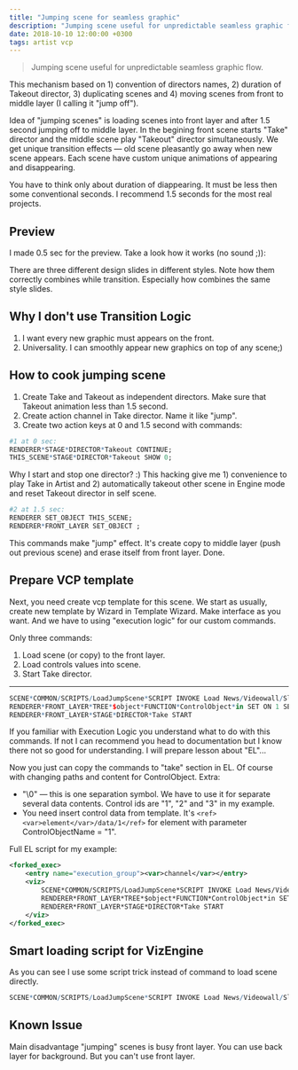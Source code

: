 ```yaml
---
title: "Jumping scene for seamless graphic"
description: "Jumping scene useful for unpredictable seamless graphic flow."
date: 2018-10-10 12:00:00 +0300
tags: artist vcp
---
```


> Jumping scene useful for unpredictable seamless graphic flow.

This mechanism based on 1) convention of directors names, 2) duration of Takeout director, 3) duplicating scenes and 4) moving scenes from front to middle layer (I calling it "jump off").

Idea of "jumping scenes" is loading scenes into front layer and after 1.5 second jumping off to middle layer. In the begining front scene starts "Take" director and the middle scene play "Takeout" director simultaneously. We get unique transition effects — old scene pleasantly go away when new scene appears. Each scene have custom unique animations of appearing and disappearing.

You have to think only about duration of diappearing. It must be less then some conventional seconds. I recommend 1.5 seconds for the most real projects.

## Preview

I made 0.5 sec for the preview. Take a look how it works (no sound ;)):

<media-youtube url="https://www.youtube.com/embed/fEwqgMe_xX8" />

There are three different design slides in different styles. Note how them correctly combines while transition. Especially how combines the same style slides.

## Why I don't use Transition Logic

1. I want every new graphic must appears on the front.
2. Universality. I can smoothly appear new graphics on top of any scene;)

## How to cook jumping scene

1. Create Take and Takeout as independent directors. Make sure that Takeout animation less than 1.5 second.
2. Create action channel in Take director. Name it like "jump".
3. Create two action keys at 0 and 1.5 second with commands:

```r
#1 at 0 sec:
RENDERER*STAGE*DIRECTOR*Takeout CONTINUE;
THIS_SCENE*STAGE*DIRECTOR*Takeout SHOW 0;
```

Why I start and stop one director? :) This hacking give me 1) convenience to play Take in Artist and 2) automatically takeout other scene in Engine mode and reset Takeout director in self scene.

```r
#2 at 1.5 sec:
RENDERER SET_OBJECT THIS_SCENE;
RENDERER*FRONT_LAYER SET_OBJECT ;
```

This commands make "jump" effect. It's create copy to middle layer (push out previous scene)
 and erase itself from front layer. 
Done.

<media-image name="jumping-scene-stage-take-action-keys.png" />

## Prepare VCP template

Next, you need create vcp template for this scene. We start as usually, create new template by Wizard in Template Wizard. Make interface as you want. And we have to using "execution logic" for our custom commands.

Only three commands:
1. Load scene (or copy) to the front layer.
2. Load controls values into scene.
3. Start Take director.

------------

```r
SCENE*COMMON/SCRIPTS/LoadJumpScene*SCRIPT INVOKE Load News/Videowall/Slide1
RENDERER*FRONT_LAYER*TREE*$object*FUNCTION*ControlObject*in SET ON 1 SET 111\02 SET 222\03 SET 333
RENDERER*FRONT_LAYER*STAGE*DIRECTOR*Take START
```

If you familiar with Execution Logic you understand what to do with this commands. If not I can recommend you head to documentation but I know there not so good for understanding. I will prepare lesson about "EL"... <!-- [TODO: need lesson about Execution Logic] -->

Now you just can copy the commands to "take" section in EL. Of course with changing paths and content for ControlObject. Extra:

* "\0" — this is one separation symbol. We have to use it for separate several data contents. Control ids are "1", "2" and "3" in my example.
* You need insert control data from template. It's ```<ref><var>element</var>/data/1</ref>``` for element with parameter ControlObjectName = "1".

Full EL script for my example:

```xml
<forked_exec>
	<entry name="execution_group"><var>channel</var></entry>
	<viz>
		SCENE*COMMON/SCRIPTS/LoadJumpScene*SCRIPT INVOKE Load News/Videowall/Slide1
		RENDERER*FRONT_LAYER*TREE*$object*FUNCTION*ControlObject*in SET ON 1 SET <ref><var>element</var>/data/1</ref>\02 SET <ref><var>element</var>/data/2</ref>\03 SET <ref><var>element</var>/data/3</ref>
		RENDERER*FRONT_LAYER*STAGE*DIRECTOR*Take START
	</viz>
</forked_exec>
```

## Smart loading script for VizEngine

As you can see I use some script trick instead of command to load scene directly.

```r
SCENE*COMMON/SCRIPTS/LoadJumpScene*SCRIPT INVOKE Load News/Videowall/Slide1
```
<!-- 
I have prepared a script for smart loading. This script looking for free scene into the engine pool. If it have found it's good. If it didn't — load or create copy of the scene. At the exit script loading free copy of scene in front layer. -->

<!-- [Jumping scene script](/scripts/jumping-scene) -->

<!-- You need copy this script to scene script in new scene. Save the scene to some common folder for store cross-projects items. For example I saved it as _COMMON/SCRIPTS/LoadJumpScene_. -->

## Known Issue

Main disadvantage "jumping" scenes is busy front layer. You can use back layer for background. But you can't use front layer.

